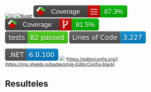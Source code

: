 [![CI](https://github.com/lucasteles/Resulteles/actions/workflows/ci.yml/badge.svg)](https://github.com/lucasteles/Resulteles/actions/workflows/ci.yml)
[![Nuget](https://img.shields.io/nuget/v/Resulteles.svg?style=flat)](https://www.nuget.org/packages/Resulteles)
![](https://raw.githubusercontent.com/lucasteles/Resulteles/badges/badge_linecoverage.svg)
![](https://raw.githubusercontent.com/lucasteles/Resulteles/badges/badge_branchcoverage.svg)
![](https://raw.githubusercontent.com/lucasteles/Resulteles/badges/test_report_badge.svg)
![](https://raw.githubusercontent.com/lucasteles/Resulteles/badges/lines_badge.svg)

![](https://raw.githubusercontent.com/lucasteles/Resulteles/badges/dotnet_version_badge.svg)
![](https://img.shields.io/badge/Lang-C%23-green)
![https://editorconfig.org/](https://img.shields.io/badge/style-EditorConfig-black)
# Resulteles
